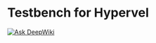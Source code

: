 Testbench for Hypervel
===

[![Ask DeepWiki](https://deepwiki.com/badge.svg)](https://deepwiki.com/hypervel/testbench)